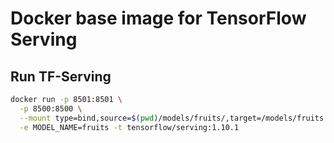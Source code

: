 # Docker base image for TensorFlow Serving

## Run TF-Serving
```bash
docker run -p 8501:8501 \
  -p 8500:8500 \
  --mount type=bind,source=$(pwd)/models/fruits/,target=/models/fruits \
  -e MODEL_NAME=fruits -t tensorflow/serving:1.10.1
```
